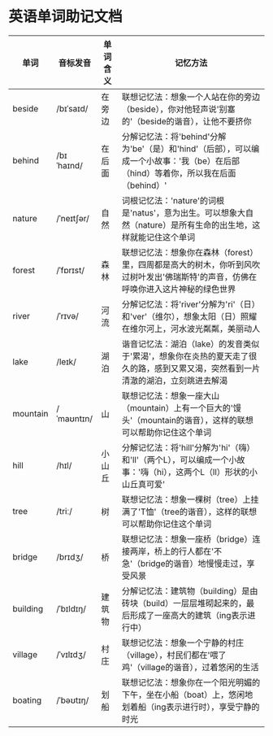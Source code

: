 # 英语单词助记文档

| 单词       | 音标发音       | 单词含义 | 记忆方法                                                                              |
| -------- | ---------- | ---- | --------------------------------------------------------------------------------- |
| beside   | /bɪˈsaɪd/  | 在旁边  | 联想记忆法：想象一个人站在你的旁边（beside），你对他轻声说'别塞的'（beside的谐音），让他不要挤你                           |
| behind   | /bɪˈhaɪnd/ | 在后面  | 分解记忆法：将'behind'分解为'be'（是）和'hind'（后部），可以编成一个小故事：'我（be）在后部（hind）等着你，所以我在后面（behind）' |
| nature   | /ˈneɪtʃər/ | 自然   | 词根记忆法：'nature'的词根是'natus'，意为出生。可以想象大自然（nature）是所有生命的出生地，这样就能记住这个单词                |
| forest   | /ˈfɒrɪst/  | 森林   | 联想记忆法：想象你在森林（forest）里，四周都是高大的树木，你听到风吹过树叶发出'佛瑞斯特'的声音，仿佛在呼唤你进入这片神秘的绿色世界             |
| river    | /ˈrɪvə/    | 河流   | 分解记忆法：将'river'分解为'ri'（日）和'ver'（维尔），想象太阳（日）照耀在维尔河上，河水波光粼粼，美丽动人                     |
| lake     | /leɪk/     | 湖泊   | 谐音记忆法：湖泊（lake）的发音类似于'累渴'，想象你在炎热的夏天走了很久的路，感到又累又渴，突然看到一片清澈的湖泊，立刻跳进去解渴               |
| mountain | /ˈmaʊntɪn/ | 山    | 联想记忆法：想象一座大山（mountain）上有一个巨大的'馒头'（mountain的谐音），这样的联想可以帮助你记住这个单词                   |
| hill     | /hɪl/      | 小山丘  | 分解记忆法：将'hill'分解为'hi'（嗨）和'll'（两个L），可以编成一个小故事：'嗨（hi），这两个L（ll）形状的小山丘真可爱'             |
| tree     | /triː/     | 树    | 联想记忆法：想象一棵树（tree）上挂满了'T恤'（tree的谐音），这样的联想可以帮助你记住这个单词                               |
| bridge   | /brɪdʒ/    | 桥    | 联想记忆法：想象一座桥（bridge）连接两岸，桥上的行人都在'不急'（bridge的谐音）地慢慢走过，享受风景                          |
| building | /ˈbɪldɪŋ/  | 建筑物  | 分解记忆法：建筑物（building）是由砖块（build）一层层堆砌起来的，最后形成了一座高大的建筑（ing表示进行中）                     |
| village  | /ˈvɪlɪdʒ/  | 村庄   | 联想记忆法：想象一个宁静的村庄（village），村民们都在'喂了鸡'（village的谐音），过着悠闲的生活                           |
| boating  | /ˈbəʊtɪŋ/  | 划船   | 联想记忆法：想象你在一个阳光明媚的下午，坐在小船（boat）上，悠闲地划着船（ing表示进行时），享受宁静的时光                          |
